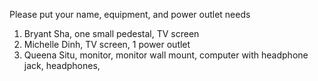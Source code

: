Please put your name, equipment, and power outlet needs

1. Bryant Sha, one small pedestal, TV screen
2. Michelle Dinh, TV screen, 1 power outlet
3. Queena Situ, monitor, monitor wall mount, computer with headphone jack, headphones, 

